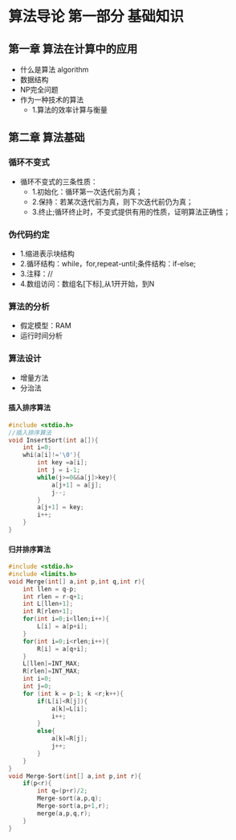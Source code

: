 # 算法导论 第一部分 基础知识

## 第一章 算法在计算中的应用

- 什么是算法 algorithm
- 数据结构
- NP完全问题
- 作为一种技术的算法
  - 1.算法的效率计算与衡量

## 第二章 算法基础

### 循环不变式

- 循环不变式的三条性质：
  - 1.初始化：循环第一次迭代前为真；
  - 2.保持：若某次迭代前为真，则下次迭代前仍为真；
  - 3.终止;循环终止时，不变式提供有用的性质，证明算法正确性；

### 伪代码约定

- 1.缩进表示块结构
- 2.循环结构：while，for,repeat-until;条件结构：if-else;
- 3.注释：//
- 4.数组访问：数组名\[下标\],从1开开始，到N

### 算法的分析

- 假定模型：RAM
- 运行时间分析

### 算法设计

- 增量方法
- 分治法

#### 插入排序算法

```C
#include <stdio.h>
//插入排序算法
void InsertSort(int a[]){
    int i=0;
    whi(a[i]!='\0'){
        int key =a[i];
        int j = i-1;
        while(j>=0&&a[j]>key){
            a[j+1] = a[j];
            j--;
        }
        a[j+1] = key;
        i++;
    }
}
```

#### 归并排序算法

```C
#include <stdio.h>
#include <limits.h>
void Merge(int[] a,int p,int q,int r){
    int llen = q-p;
    int rlen = r-q+1;
    int L[llen+1];
    int R[rlen+1];
    for(int i=0;i<llen;i++){
        L[i] = a[p+i];
    }
    for(int i=0;i<rlen;i++){
        R[i] = a[q+i];
    }
    L[llen]=INT_MAX;
    R[rlen]=INT_MAX;
    int i=0;
    int j=0;
    for (int k = p-1; k <r;k++){
        if(L[i]<R[j]){
            a[k]=L[i];
            i++;
        }
        else{
            a[k]=R[j];
            j++;
        }
    }
}
void Merge-Sort(int[] a,int p,int r){
    if(p<r){
        int q=(p+r)/2;
        Merge-sort(a,p,q);
        Merge-sort(a,p+1,r);
        merge(a,p,q,r);
    }
}
```
